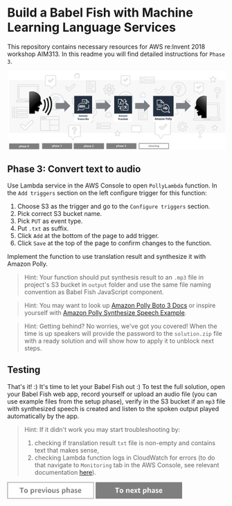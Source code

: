 # Build a Babel Fish with Machine Learning Language Services

This repository contains necessary resources for AWS re:Invent 2018 workshop AIM313. In this readme you will find detailed instructions for `Phase 3`.

<img src="../../img/flow3.png" />

## Phase 3: Convert text to audio

Use Lambda service in the AWS Console to open `PollyLambda` function. In the `Add triggers` section on the left configure trigger for this function:

1. Choose S3 as the trigger and go to the `Configure triggers` section.
1. Pick correct S3 bucket name.
1. Pick `PUT` as event type.
1. Put `.txt` as suffix.
1. Click `Add` at the bottom of the page to add trigger.
1. Click `Save` at the top of the page to confirm changes to the function.

Implement the function to use translation result and synthesize it with Amazon Polly.

> Hint: Your function should put synthesis result to an `.mp3` file in project's S3 bucket in `output` folder and use the same file naming convention as Babel Fish JavaScript component.

> Hint: You may want to look up [Amazon Polly Boto 3 Docs](https://boto3.amazonaws.com/v1/documentation/api/latest/reference/services/polly.html) or inspire yourself with [Amazon Polly Synthesize Speech Example](https://docs.aws.amazon.com/polly/latest/dg/SynthesizeSpeechSamplePython.html).

> Hint: Getting behind? No worries, we've got you covered! When the time is up speakers will provide the password to the `solution.zip` file with a ready solution and will show how to apply it to unblock next steps.

## Testing

That's it! :) It's time to let your Babel Fish out :) To test the full solution, open your Babel Fish web app, record yourself or upload an audio file (you can use example files from the setup phase), verify in the S3 bucket if an `mp3` file with synthesized speech is created and listen to the spoken output played automatically by the app.

> Hint: If it didn't work you may start troubleshooting by:
> 1. checking if translation result `txt` file is non-empty and contains text that makes sense,
> 1. checking Lambda function logs in CloudWatch for errors (to do that navigate to `Monitoring` tab in the AWS Console, see relevant documentation [here](https://docs.aws.amazon.com/lambda/latest/dg/monitoring-functions-logs.html)).

<a href="../phase2"><img src="../../img/button-previous.png" width="200"></a>
<a href="../cleaning"><img src="../../img/button-next.png" width="200"></a>
